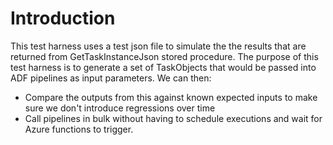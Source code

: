 # Introduction 
This test harness uses a test json file to simulate the the results that are returned from GetTaskInstanceJson stored procedure. 
The purpose of this test harness is to generate a set of TaskObjects that would be passed into ADF pipelines as input parameters. 
We can then:
- Compare the outputs from this against known expected inputs to make sure we don't introduce regressions over time
- Call pipelines in bulk without having to schedule executions and wait for Azure functions to trigger.